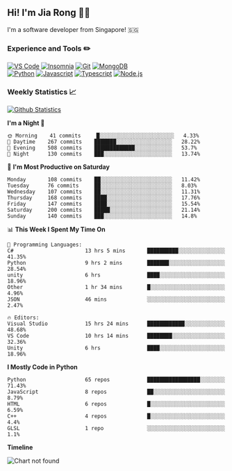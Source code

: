 ## Hi! I'm Jia Rong 👋🏻

I'm a software developer from Singapore! 🇸🇬

### Experience and Tools ✏️
[![VS Code](https://img.shields.io/badge/VS%20Code-007acc?style=for-the-badge&logo=visual-studio-code&logoColor=white)](https://code.visualstudio.com)
[![Insomnia](https://img.shields.io/badge/Insomina-5849be?style=for-the-badge&logo=insomnia&logoColor=white)](https://insomnia.rest/)
[![Git](https://img.shields.io/badge/Git-f05032?style=for-the-badge&logo=git&logoColor=white)](https://git-scm.com/)
[![MongoDB](https://img.shields.io/badge/MongoDB-47a248?style=for-the-badge&logo=mongodb&logoColor=white)](https://www.mongodb.com/)    
[![Python](https://img.shields.io/badge/Python-3776ab?style=for-the-badge&logo=python&logoColor=white)](https://www.python.org/)
[![Javascript](https://img.shields.io/badge/Javascript-f7df1e?style=for-the-badge&logo=javascript&logoColor=white)](https://developer.mozilla.org/en-US/docs/Web/JavaScript)
[![Typescript](https://img.shields.io/badge/Typescript-007acc?style=for-the-badge&logo=typescript&logoColor=white)](https://www.typescriptlang.org/)
[![Node.js](https://img.shields.io/badge/Node.js-339933?style=for-the-badge&logo=node.js&logoColor=white)](https://nodejs.org/en/)

### Weekly Statistics 📈
[![Github Statistics](https://github-readme-stats.vercel.app/api?username=fourjr&count_private=true)](https://github.com/anuraghazra/github-readme-stats)

<!--START_SECTION:waka-->
**I'm a Night 🦉** 

```text
🌞 Morning    41 commits     █░░░░░░░░░░░░░░░░░░░░░░░░   4.33% 
🌆 Daytime    267 commits    ███████░░░░░░░░░░░░░░░░░░   28.22% 
🌃 Evening    508 commits    █████████████░░░░░░░░░░░░   53.7% 
🌙 Night      130 commits    ███░░░░░░░░░░░░░░░░░░░░░░   13.74%

```
📅 **I'm Most Productive on Saturday** 

```text
Monday       108 commits    ██░░░░░░░░░░░░░░░░░░░░░░░   11.42% 
Tuesday      76 commits     ██░░░░░░░░░░░░░░░░░░░░░░░   8.03% 
Wednesday    107 commits    ██░░░░░░░░░░░░░░░░░░░░░░░   11.31% 
Thursday     168 commits    ████░░░░░░░░░░░░░░░░░░░░░   17.76% 
Friday       147 commits    ████░░░░░░░░░░░░░░░░░░░░░   15.54% 
Saturday     200 commits    █████░░░░░░░░░░░░░░░░░░░░   21.14% 
Sunday       140 commits    ███░░░░░░░░░░░░░░░░░░░░░░   14.8%

```


📊 **This Week I Spent My Time On** 

```text
💬 Programming Languages: 
C#                       13 hrs 5 mins       ██████████░░░░░░░░░░░░░░░   41.35% 
Python                   9 hrs 2 mins        ███████░░░░░░░░░░░░░░░░░░   28.54% 
unity                    6 hrs               ████░░░░░░░░░░░░░░░░░░░░░   18.96% 
Other                    1 hr 34 mins        █░░░░░░░░░░░░░░░░░░░░░░░░   4.96% 
JSON                     46 mins             ░░░░░░░░░░░░░░░░░░░░░░░░░   2.47%

🔥 Editors: 
Visual Studio            15 hrs 24 mins      ████████████░░░░░░░░░░░░░   48.68% 
VS Code                  10 hrs 14 mins      ████████░░░░░░░░░░░░░░░░░   32.36% 
Unity                    6 hrs               ████░░░░░░░░░░░░░░░░░░░░░   18.96%

```

**I Mostly Code in Python** 

```text
Python                   65 repos            █████████████████░░░░░░░░   71.43% 
JavaScript               8 repos             ██░░░░░░░░░░░░░░░░░░░░░░░   8.79% 
HTML                     6 repos             █░░░░░░░░░░░░░░░░░░░░░░░░   6.59% 
C++                      4 repos             █░░░░░░░░░░░░░░░░░░░░░░░░   4.4% 
GLSL                     1 repo              ░░░░░░░░░░░░░░░░░░░░░░░░░   1.1%

```


**Timeline**

![Chart not found](https://raw.githubusercontent.com/fourjr/fourjr/master/charts/bar_graph.png) 


<!--END_SECTION:waka-->
